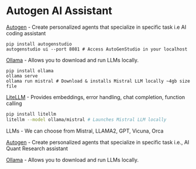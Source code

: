 # Autogen AI Assistant

[Autogen](https://microsoft.github.io/autogen/docs/Getting-Started) - Create personalized agents that specialize in specific task i.e AI coding assistant

```shell
pip install autogenstudio
autogenstudio ui --port 8081 # Access AutoGenStudio in your localhost
```

[Ollama](https://github.com/ollama/ollama) - Allows you to download and run LLMs locally. <!-- curl -fsSL https://ollama.com/install.sh | sh -->

```shell
pip install ollama
ollama serve
ollama run mistral # Download & installs Mistral LLM locally ~4gb size file
```

[LiteLLM](https://litellm.ai/) - Provides embeddings, error handling, chat completion, function calling

```bash
pip install litellm
litellm --model ollama/mistral # Launches Mistral LLM locally
```

LLMs - We can choose from Mistral, LLAMA2, GPT, Vicuna, Orca

[Autogen](https://microsoft.github.io/autogen/docs/Getting-Started) - Create personalized agents that specialize in specific task i.e., AI Quant Research assistant

[Ollama](https://github.com/ollama/ollama) - Allows you to download and run LLMs locally. <!-- curl -fsSL https://ollama.com/install.sh | sh -->

<!--
-- Autogen Tutrial
https://www.youtube.com/watch?v=mUEFwUU0IfE

https://blog.finxter.com/how-to-set-up-autogen-studio-with-docker/

-- Initialize AutogenStudio
autogenstudio ui --port 8081

Sample:
Build llm that specializes in Quantitative analysis and FinTech, automize research multiple docs, provides auotametaded backtesting

Prompt:
"You are the best Quantitative Analyst in all the world, in fact the best Quant ever known to man, with that in mind please answer the prompts. Take into consideration the research articles you are trained on"


INSTRUCTIONS: Initializing AutoGen in Docker

-- Download Autogen docker img
docker build -f .devcontainer/full/Dockerfile -t autogen_full_img https://github.com/microsoft/autogen.git

-- MOUNT your current directory
docker run -it -v "$(pwd)":/home/autogen/project autogen_full_img

-- ENTER container
docker exec -it a282e3193d5e bash

-- START/STOP container
docker start a282e3193d5e
docker stop a282e3193d5e
docker rm a282e3193d5e
 -->

```

```
